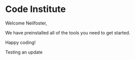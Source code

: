 # Code Institute

Welcome Neilfoster,

We have preinstalled all of the tools you need to get started.

Happy coding!

Testing an update